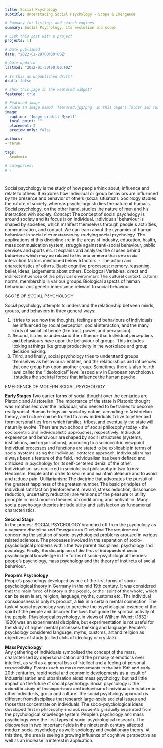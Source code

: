 ```yaml
---
title: Social Psychology
subtitle: Understading Social Psychology - Scope & Emergence

# Summary for listings and search engines
summary: Social Psychology, its evolution and scope

# Link this post with a project
projects: []

# Date published
date: "2022-01-29T00:00:00Z"

# Date updated
lastmod: "2022-01-30T00:00:00Z"

# Is this an unpublished draft?
draft: false

# Show this page in the Featured widget?
featured: true

# Featured image
# Place an image named `featured.jpg/png` in this page's folder and customize its options here.
image:
  caption: 'Image credit: Myself'
  focal_point: ""
  placement: 2
  preview_only: false

authors:
- tarun

tags:
- Academic

# categories:
# - 

---
```

Social psychology is the study of how people think about, influence and relate to others. It explores how Individual or group behaviors are influenced by the presence and behavior of others (social situation).  Sociology studies the nature of society, whereas psychology studies the nature of humans. Social psychology, on the other hand, studies the nature of man and his interaction with society. 
Concept
The concept of social psychology is around society and its focus is on individual.
Individuals' behaviour is shaped by societies, which manifest themselves through people's activities, communication, and contact. We can learn about the dynamics of human behaviour in social circumstances by studying social psychology.
The applications of this discipline are in the areas of industry, education, health, mass communication system, struggle against anti-social behaviour, public services and sports etc.
It explains and analyses the causes behind behaviors which may be related to the one or more than one social interaction factors mentioned below 5 factors :-
The action and characteristics of others.
Basic cognitive processes: memory, reasoning, belief, ideas, judgements about others.
Ecological Variables: direct and indirect influences of the physical environment
The cultural context: cultural norms, membership in various groups.
Biological aspects of human behaviour and genetic inheritance relevant to social behaviour.

SCOPE OF SOCIAL PSYCHOLOGY

Social psychology attempts to understand the relationship between minds, groups, and behaviors in three general ways:
1)  It tries to see how the thoughts, feelings and behaviours of individuals are influenced by social perception, social interaction, and the many kinds of social influence (like trust, power, and persuasion). 
2)  Second, it tries to understand the influence that individual perceptions and behaviours have upon the behaviour of groups. This includes looking at things like group productivity in the workplace and group decision making.
3)  Third, and finally, social psychology tries to understand groups themselves as behavioural entities, and the relationships and influences that one group has upon another group.
Sometimes there is also fourth level called the “ideological” level (especially in European psychology). It studies the societal forces that influence the human psyche.

EMERGENCE OF MODERN SOCIAL PSYCHOLOGY

<b>Early Stages</b>
Two earlier forms of social thought over the centuries are Platonic and Aristotelian.
The importance of the state in Platonic thought was emphasised over the individual, who needed to be trained to become really social. 
Human beings are social by nature, according to Aristotelian theory, and nature can be trusted to allow individuals to live together and form personal ties from which families, tribes, and eventually the state will naturally evolve.
There are two schools of social philosophy today - the sociocentric and individualistic approaches, respectively. Individual experience and behaviour are shaped by social structures (systems, institutions, and organisations), according to a sociocentric viewpoint. Individual processes and functions are stated to be explicable in terms of social systems using the individual-centered approach. 
Individualism has always been a feature of the field. Individualism has been defined and criticised in psychology for its self-centered denial of the other. Individualism has occurred in sociological philosophy in two forms:
Hedonism: People act in order to secure and maintain pleasure and to avoid and reduce pain.
Utilitarianism: The doctrine that advocates the pursuit of the greatest happiness of the greatest number.
The basic principles of individual satisfaction (reinforcement, reward, stress reduction, dissonance reduction, uncertainty reduction) are versions of the pleasure or utility principle in most modern theories of conditioning and motivation. Many social psychology theories include utility and satisfaction as fundamental characteristics. 

<b>Second Stage</b><br>
In the process SOCIAL PSYCHOLOGY branched off from the psychology as a separate discipline and Emerges as a Discipline
The requirement concerning the solution of socio-psychological problems aroused in various related sciences.
The processes involved in the separation of socio-psychological problems within the two parent disciplines: psychology and sociology.
Finally, the description of the first of independent socio- psychological knowledge in the forms of socio-psychological theories: people’s psychology, mass psychology and the theory of instincts of social behaviour. 

<b>People’s Psychology</b> <br>
People’s psychology developed as one of the first forms of socio-psychological theory in Germany in the mid 19th century. It was considered that the main force of history is the people, or the ‘spirit of the whole’, which can be seen in art, religion, language, myths, customs etc. 
The individual consciousness is only its product, a link in a certain mental connection. The task of social psychology was to perceive the psychological essence of the spirit of the people and discover the laws that guide the spiritual activity of the people.
Physiological psychology, in views of Wilhem Wundt (1832-1920)  was an experimental discipline, but experimentation is not useful for the study of higher mental processes: thinking and language. People’s psychology considered language, myths, customs, art and religion as objectives of study (called clots of ideology or crystals).

<b>Mass Psychology</b><br>
Any gathering of individuals symbolised the concept of the mass, characterised by depersonalization and the primacy of emotions over intellect, as well as a general loss of intellect and a feeling of personal responsibility. Events such as mass movements in the late 19th and early 20th centuries, rapid social and economic developments as a result of industrialisation and urbanisation aided mass psychology, but had little impact on the future of social psychology.
Social psychology is the scientific study of the experience and behaviour of individuals in relation to other individuals, group and culture. 
The social psychology approach is different from disciplines that research large-scale societal issues and those that concentrate on individuals. The socio-psychological ideas developed first in philosophy and subsequently gradually separated from the psychological knowledge system. People's psychology and mass psychology were the first types of socio-psychological research.
The discoveries in two important fields in the nineteenth century affected modern social psychology as well: sociology and evolutionary theory. At this time, the area is seeing a growing influence of cognitive perspective as well as an increase in interest in application.
